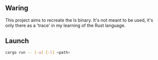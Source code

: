 ## Waring
This project aims to recreate the ls binary.
It's not meant to be used, it's only there as a 'trace' in my learning of the Rust language.

## Launch
```bash
cargo run -- [-a] [-l] <path>
```
